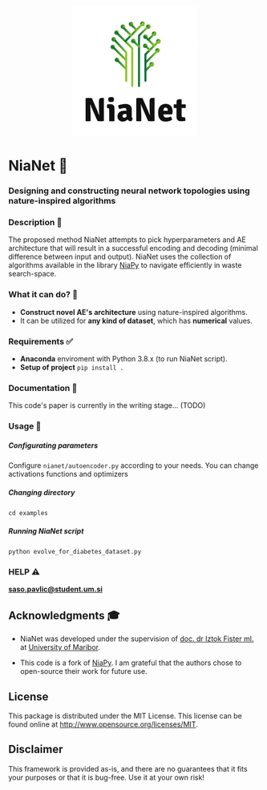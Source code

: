 <p align="center"><img src=".github/NiaNetLogo.png" alt="NiaPy" title="NiaNet"/></p>


# NiaNet 🐺

### Designing and constructing neural network topologies using nature-inspired algorithms

### Description 📝

The proposed method NiaNet attempts to pick hyperparameters and AE architecture that will result in a successful encoding and decoding (minimal difference between input and output). NiaNet uses the collection of algorithms available in the library [NiaPy](https://github.com/NiaOrg/NiaPy) to navigate efficiently in waste search-space.

### What it can do? 👀

* **Construct novel AE's architecture** using nature-inspired algorithms.
* It can be utilized for **any kind of dataset**, which has **numerical** values.

### Requirements ✅

* **Anaconda** enviroment with Python 3.8.x (to run NiaNet script).
* **Setup of project** `pip install .`

### Documentation 📘

This code's paper is currently in the writing stage... (TODO)

### Usage 🔨

##### Configurating parameters

Configure `nianet/autoencoder.py` according to your needs. You can change activations functions and optimizers

##### Changing directory

`cd examples`

##### Running NiaNet script

`python evolve_for_diabetes_dataset.py`

### HELP ⚠️

**saso.pavlic@student.um.si**

## Acknowledgments 🎓

* NiaNet was developed under the supervision
  of [doc. dr Iztok Fister ml.](http://www.iztok-jr-fister.eu/)
  at [University of Maribor](https://www.um.si/en/home-page/).

* This code is a fork of [NiaPy](https://github.com/NiaOrg/NiaPy). I am grateful that the authors chose to
  open-source their work for future use.

## License

This package is distributed under the MIT License. This license can be found online at <http://www.opensource.org/licenses/MIT>.

## Disclaimer

This framework is provided as-is, and there are no guarantees that it fits your purposes or that it is bug-free. Use it at your own risk!
